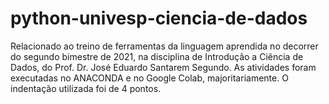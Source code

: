 # python-univesp-ciencia-de-dados
Relacionado ao treino de ferramentas da linguagem aprendida no decorrer do segundo bimestre de 2021, na disciplina de Introdução a Ciência de Dados, do Prof. Dr. José Eduardo Santarem Segundo.
As atividades foram executadas no ANACONDA e no Google Colab, majoritariamente. O indentação utilizada foi de 4 pontos.
